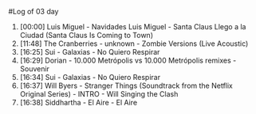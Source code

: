 #Log of 03 day

1. [00:00] Luis Miguel - Navidades Luis Miguel - Santa Claus Llego a la Ciudad (Santa Claus Is Coming to Town)
1. [11:48] The Cranberries - unknown - Zombie Versions (Live Acoustic)
1. [16:25] Sui - Galaxias - No Quiero Respirar
1. [16:29] Dorian - 10.000 Metrópolis vs 10.000 Metrópolis remixes - Souvenir
1. [16:34] Sui - Galaxias - No Quiero Respirar
1. [16:37] Will Byers - Stranger Things (Soundtrack from the Netflix Original Series) - INTRO - Will Singing the Clash
1. [16:38] Siddhartha - El Aire - El Aire
